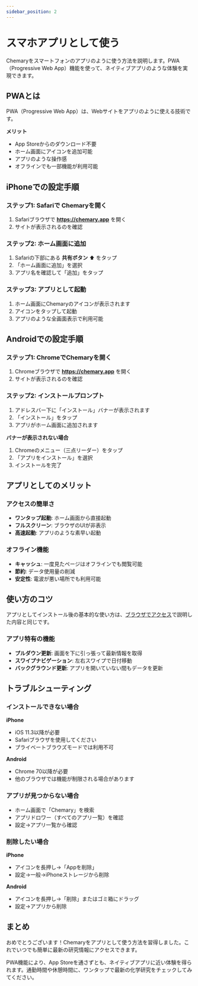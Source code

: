 ```yaml
---
sidebar_position: 2
---
```


# スマホアプリとして使う

Chemaryをスマートフォンのアプリのように使う方法を説明します。PWA（Progressive Web App）機能を使って、ネイティブアプリのような体験を実現できます。

## PWAとは

PWA（Progressive Web App）は、Webサイトをアプリのように使える技術です。

**メリット**
- App Storeからのダウンロード不要
- ホーム画面にアイコンを追加可能
- アプリのような操作感
- オフラインでも一部機能が利用可能

## iPhoneでの設定手順

### ステップ1: Safariで Chemaryを開く
1. Safariブラウザで **https://chemary.app** を開く
2. サイトが表示されるのを確認

### ステップ2: ホーム画面に追加
1. Safariの下部にある **共有ボタン** ⬆️ をタップ
2. 「ホーム画面に追加」を選択
3. アプリ名を確認して「追加」をタップ

### ステップ3: アプリとして起動
1. ホーム画面にChemaryのアイコンが表示されます
2. アイコンをタップして起動
3. アプリのような全画面表示で利用可能

## Androidでの設定手順

### ステップ1: ChromeでChemaryを開く
1. Chromeブラウザで **https://chemary.app** を開く
2. サイトが表示されるのを確認

### ステップ2: インストールプロンプト
1. アドレスバー下に「インストール」バナーが表示されます
2. 「インストール」をタップ
3. アプリがホーム画面に追加されます

**バナーが表示されない場合**
1. Chromeのメニュー（三点リーダー）をタップ
2. 「アプリをインストール」を選択
3. インストールを完了

## アプリとしてのメリット

### アクセスの簡単さ
- **ワンタップ起動**: ホーム画面から直接起動
- **フルスクリーン**: ブラウザのUIが非表示
- **高速起動**: アプリのような素早い起動

### オフライン機能
- **キャッシュ**: 一度見たページはオフラインでも閲覧可能
- **節約**: データ使用量の削減
- **安定性**: 電波が悪い場所でも利用可能

## 使い方のコツ

アプリとしてインストール後の基本的な使い方は、[ブラウザでアクセス](./browser-access)で説明した内容と同じです。

### アプリ特有の機能
- **プルダウン更新**: 画面を下に引っ張って最新情報を取得
- **スワイプナビゲーション**: 左右スワイプで日付移動
- **バックグラウンド更新**: アプリを開いていない間もデータを更新

## トラブルシューティング

### インストールできない場合
**iPhone**
- iOS 11.3以降が必要
- Safariブラウザを使用してください
- プライベートブラウズモードでは利用不可

**Android**
- Chrome 70以降が必要
- 他のブラウザでは機能が制限される場合があります

### アプリが見つからない場合
- ホーム画面で「Chemary」を検索
- アプリドロワー（すべてのアプリ一覧）を確認
- 設定→アプリ一覧から確認

### 削除したい場合
**iPhone**
- アイコンを長押し→「Appを削除」
- 設定→一般→iPhoneストレージから削除

**Android**
- アイコンを長押し→「削除」またはゴミ箱にドラッグ
- 設定→アプリから削除

## まとめ

おめでとうございます！Chemaryをアプリとして使う方法を習得しました。これでいつでも簡単に最新の研究情報にアクセスできます。

PWA機能により、App Storeを通さずとも、ネイティブアプリに近い体験を得られます。通勤時間や休憩時間に、ワンタップで最新の化学研究をチェックしてみてください。